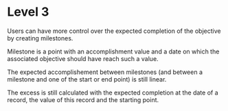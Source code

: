 
# Level 3

Users can have more control over the expected completion of the objective by creating milestones.

Milestone is a point with an accomplishment value and a date on which the associated objective should have reach such a value.

The expected accomplishement between milestones (and between a milestone and one of the start or end point) is still linear.

The excess is still calculated with the expected completion at the date of a record, the value of this record and the starting point.
